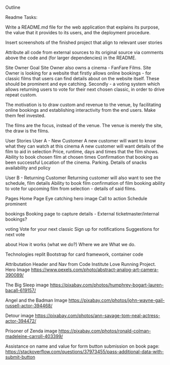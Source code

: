 Outline

Readme Tasks:

  Write a README.md file for the web application that explains its purpose, the value that it provides to its users, and the deployment procedure.

  Insert screenshots of the finished project that align to relevant user stories

  Attribute all code from external sources to its original source via comments above the code and (for larger dependencies) in the README.

Site Owner Goal
  Site Owner also owns a cinema - FanFare Films. Site Owner is looking for a website that firstly allows online bookings - for classic films that users can find details about on the website itself. These should be prominent and eye catching.
  Secondly - a voting system which allows returning users to vote for their next chosen classic, in order to drive repeat custom.

  The motivation is to draw custom and revenue to the venue, by facilitating online bookings and establishing interactivity from the end users. Make them feel invested.

  The films are the focus, instead of the venue. The venue is merely the site, the draw is the films.


User Stories
  User A - New Customer
    A new customer will want to know what they can watch at this cinema
    A new customer will want details of the film to aid in selection
    Price, runtime, days and times that the film shows.
    Ability to book chosen film at chosen times
    Confirmation that booking as been successful
    Location of the cinema. Parking.
    Details of snacks availability and policy

  User B - Returning Customer
    Returning customer will also want to see the schedule, film details
    Ability to book film
    confirmation of film booking
    ability to vote for upcoming film from selection - details of said films.


Pages
  Home Page
    Eye catching hero image
    Call to action
    Schedule prominent

  bookings
    Booking page to capture details - External ticketmaster/internal bookings?

  voting
    Vote for your next classic
    Sign up for notifications
    Suggestions for next vote

  about
    How it works (what we do?)
    Where we are
    What we do.


Technologies
  replit
  Bootstrap for card framework, container code



Attributation
  Header and Nav from Code Institute Love Running Project.
  Hero Image https://www.pexels.com/photo/abstract-analog-art-camera-390089/

  The Big Sleep image
  https://pixabay.com/photos/humphrey-bogart-lauren-bacall-619157/

  Angel and the Badman Image
  https://pixabay.com/photos/john-wayne-gail-russell-actor-394468/

  Detour image
  https://pixabay.com/photos/ann-savage-tom-neal-actress-actor-394472/

  Prisoner of Zenda image
  https://pixabay.com/photos/ronald-colman-madeleine-carroll-403399/

  Assistance on name and value for form button submission on book page:
  https://stackoverflow.com/questions/37973455/pass-additional-data-with-submit-button 

  

